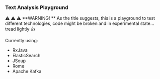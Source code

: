 ### Text Analysis Playground

:warning: :warning: :warning: **WARNING! ** As the title suggests, this is a playground to test different technologies,
code might be broken and in experimental state... tread lightly :+1:

Currently using:
* RxJava
* ElasticSearch
* JSoup
* Rome
* Apache Kafka